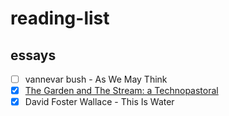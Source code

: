 # reading-list
## essays
 - [ ] vannevar bush - As We May Think
 - [x] [The Garden and The Stream: a Technopastoral](https://hapgood.us/2015/10/17/the-garden-and-the-stream-a-technopastoral/)
 - [x] David Foster Wallace - This Is Water